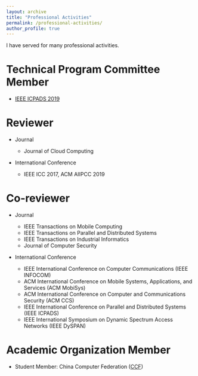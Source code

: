```yaml
---
layout: archive
title: "Professional Activities"
permalink: /professional-activities/
author_profile: true
---
```

I have served for many professional activities.

Technical Program Committee Member
======
* [IEEE ICPADS 2019](http://www.icpads2019.cn/)

Reviewer
======
* Journal
  * Journal of Cloud Computing

* International Conference
  * IEEE ICC 2017, ACM AIIPCC 2019

Co-reviewer
======
* Journal
  * IEEE Transactions on Mobile Computing
  * IEEE Transactions on Parallel and Distributed Systems
  * IEEE Transactions on Industrial Informatics
  * Journal of Computer Security

* International Conference
  * IEEE International Conference on Computer Communications (IEEE INFOCOM)
  * ACM International Conference on Mobile Systems, Applications, and Services (ACM MobiSys)
  * ACM International Conference on Computer and Communications Security (ACM CCS)
  * IEEE International Conference on Parallel and Distributed Systems (IEEE ICPADS)
  * IEEE International Symposium on Dynamic Spectrum Access Networks (IEEE DySPAN)

Academic Organization Member
======
* Student Member: China Computer Federation ([CCF](https://www.ccf.org.cn/))
  

